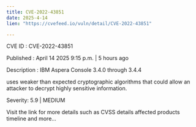```yaml
---
title: CVE-2022-43851
date: 2025-4-14
lien: "https://cvefeed.io/vuln/detail/CVE-2022-43851"

---
```


CVE ID : CVE-2022-43851

Published :  April 14
2025
9:15 p.m. | 5 hours ago

Description : IBM Aspera Console 3.4.0 through 3.4.4

uses weaker than expected cryptographic algorithms that could allow an attacker to decrypt highly sensitive information.

Severity: 5.9 | MEDIUM

Visit the link for more details
such as CVSS details
affected products
timeline
and more...
